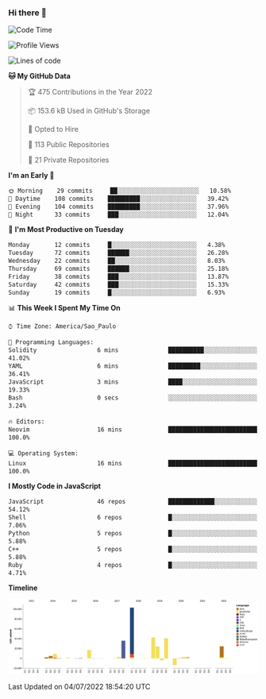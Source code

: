 ### Hi there 👋

<!--START_SECTION:waka-->
![Code Time](http://img.shields.io/badge/Code%20Time-0%20secs-blue)

![Profile Views](http://img.shields.io/badge/Profile%20Views-7-blue)

![Lines of code](https://img.shields.io/badge/From%20Hello%20World%20I%27ve%20Written-303%20Thousand%20lines%20of%20code-blue)

**🐱 My GitHub Data** 

> 🏆 475 Contributions in the Year 2022
 > 
> 📦 153.6 kB Used in GitHub's Storage 
 > 
> 💼 Opted to Hire
 > 
> 📜 113 Public Repositories 
 > 
> 🔑 21 Private Repositories  
 > 
**I'm an Early 🐤** 

```text
🌞 Morning    29 commits     ██░░░░░░░░░░░░░░░░░░░░░░░   10.58% 
🌆 Daytime    108 commits    █████████░░░░░░░░░░░░░░░░   39.42% 
🌃 Evening    104 commits    █████████░░░░░░░░░░░░░░░░   37.96% 
🌙 Night      33 commits     ███░░░░░░░░░░░░░░░░░░░░░░   12.04%

```
📅 **I'm Most Productive on Tuesday** 

```text
Monday       12 commits     █░░░░░░░░░░░░░░░░░░░░░░░░   4.38% 
Tuesday      72 commits     ██████░░░░░░░░░░░░░░░░░░░   26.28% 
Wednesday    22 commits     ██░░░░░░░░░░░░░░░░░░░░░░░   8.03% 
Thursday     69 commits     ██████░░░░░░░░░░░░░░░░░░░   25.18% 
Friday       38 commits     ███░░░░░░░░░░░░░░░░░░░░░░   13.87% 
Saturday     42 commits     ███░░░░░░░░░░░░░░░░░░░░░░   15.33% 
Sunday       19 commits     █░░░░░░░░░░░░░░░░░░░░░░░░   6.93%

```


📊 **This Week I Spent My Time On** 

```text
⌚︎ Time Zone: America/Sao_Paulo

💬 Programming Languages: 
Solidity                 6 mins              ██████████░░░░░░░░░░░░░░░   41.02% 
YAML                     6 mins              █████████░░░░░░░░░░░░░░░░   36.41% 
JavaScript               3 mins              ████░░░░░░░░░░░░░░░░░░░░░   19.33% 
Bash                     0 secs              ░░░░░░░░░░░░░░░░░░░░░░░░░   3.24%

🔥 Editors: 
Neovim                   16 mins             █████████████████████████   100.0%

💻 Operating System: 
Linux                    16 mins             █████████████████████████   100.0%

```

**I Mostly Code in JavaScript** 

```text
JavaScript               46 repos            █████████████░░░░░░░░░░░░   54.12% 
Shell                    6 repos             █░░░░░░░░░░░░░░░░░░░░░░░░   7.06% 
Python                   5 repos             █░░░░░░░░░░░░░░░░░░░░░░░░   5.88% 
C++                      5 repos             █░░░░░░░░░░░░░░░░░░░░░░░░   5.88% 
Ruby                     4 repos             █░░░░░░░░░░░░░░░░░░░░░░░░   4.71%

```


**Timeline**

![Chart not found](https://raw.githubusercontent.com/jampow/jampow/master/charts/bar_graph.png) 


 Last Updated on 04/07/2022 18:54:20 UTC
<!--END_SECTION:waka-->
